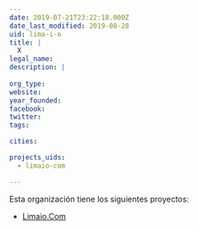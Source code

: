 ```yaml
---
date: 2019-07-21T23:22:18.000Z
date_last_modified: 2019-08-28
uid: lima-i-o
title: |
  X
legal_name: 
description: |
  
org_type: 
website: 
year_founded: 
facebook: 
twitter: 
tags:

cities: 

projects_uids:
  - limaio-com

---
```


Esta organización tiene los siguientes proyectos:

- [Limaio.Com](/proyectos/limaio-com)
